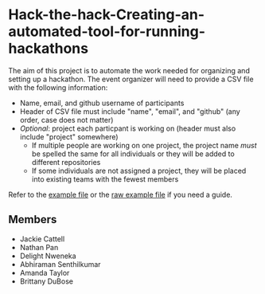 # Hack-the-hack-Creating-an-automated-tool-for-running-hackathons

The aim of this project is to automate the work needed for organizing and setting up a hackathon. The event organizer will need to provide a CSV file with the following information:
- Name, email, and github username of participants
- Header of CSV file must include "name", "email", and "github" (any order, case does not matter)
- *Optional*: project each particpant is working on (header must also include "project" somewhere)
  - If multiple people are working on one project, the project name *must* be spelled the same for all individuals or they will be added to different repositories
  - If some individuals are not assigned a project, they will be placed into existing teams with the fewest members

Refer to the [example file](https://github.com/STRIDES-Codes/Hack-the-hack-Creating-an-automated-tool-for-running-hackathons/blob/main/example.csv) or the [raw example file](https://raw.githubusercontent.com/STRIDES-Codes/Hack-the-hack-Creating-an-automated-tool-for-running-hackathons/main/example.csv) if you need a guide.

## Members  
- Jackie Cattell
- Nathan Pan
- Delight Nweneka
- Abhiraman Senthilkumar
- Amanda Taylor
- Brittany DuBose
